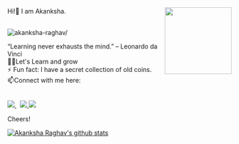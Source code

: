 <img align ="right" src = "https://i.imgur.com/w4pKOQi.jpg" width="150" height="150">
Hi!👋 I am Akanksha.<br /><br>
<p align="left"> <img src=https://komarev.com/ghpvc/?username=akanksha-raghav alt=akanksha-raghav/></p>
“Learning never exhausts the mind.” – Leonardo da Vinci <br />
👨‍💻Let's Learn and grow<br />
⚡ Fun fact: I have a secret collection of old coins. <br />
 📫Connect with me here:<br />
 <br />
 <p>
  <a href="https://www.linkedin.com/in/akanksha-raghav-386938188/">
    <img src="https://img.shields.io/badge/akanksha-raghav-386938188?style=flat&logo=linkedin">
  </a> &nbsp; 
  <a href="https://twitter.com/AkankshaRaghav9">
    <img src="https://img.shields.io/badge/@AkankshaRaghav9-30302f?style=flat&logo=twitter">
  </a>
 <a href="https://medium.com/@akanksharaghav">
    <img src="https://img.shields.io/badge/akanksharaghav-30302f?style=flat&logo=medium">
  </a>
</p>

Cheers!

[![Akanksha Raghav's github stats](https://github-readme-stats.vercel.app/api?username=akanksha-raghav)](https://github.com/akanksha-raghav/github-readme-stats)
